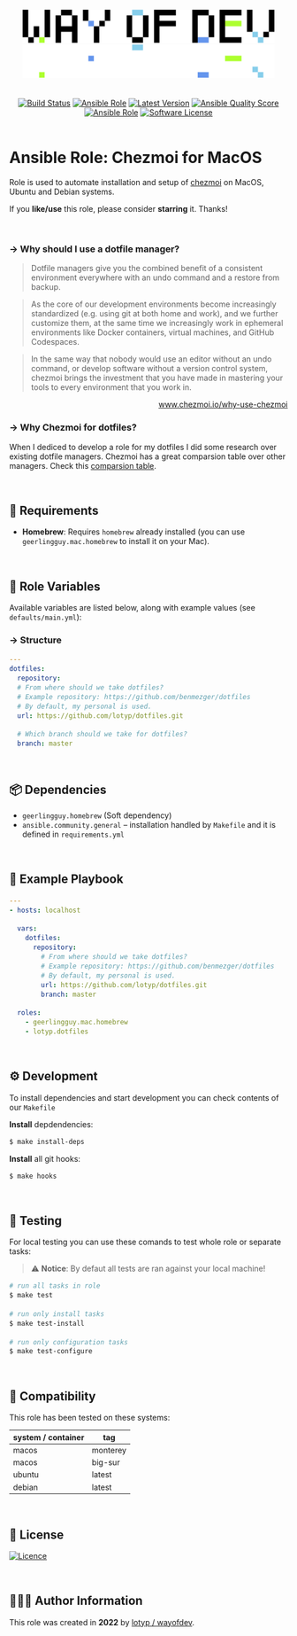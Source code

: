 <br>

<div align="center">
<img width="456" height="60" src="./assets/logo.gh-light-mode-only.png#gh-light-mode-only">
<img width="456" height="60" src="./assets/logo.gh-dark-mode-only.png#gh-dark-mode-only">
</div>


<br>

<br>

<div align="center">
<a href="https://actions-badge.atrox.dev/wayofdev/ansible-role-dotfiles/goto"><img alt="Build Status" src="https://img.shields.io/endpoint.svg?url=https%3A%2F%2Factions-badge.atrox.dev%2Fwayofdev%2Fansible-role-dotfiles%2Fbadge&style=flat-square"/></a>
<a href="https://galaxy.ansible.com/lotyp/dotfiles"><img alt="Ansible Role" src="https://img.shields.io/ansible/role/59060?style=flat-square"/></a>
<a href="https://github.com/wayofdev/ansible-role-dotfiles/tags"><img src="https://img.shields.io/github/v/tag/wayofdev/ansible-role-dotfiles?sort=semver&style=flat-square" alt="Latest Version"></a>
<a href="https://galaxy.ansible.com/lotyp/dotfiles">
<img alt="Ansible Quality Score" src="https://img.shields.io/ansible/quality/59060?style=flat-square"/></a>
<a href="https://galaxy.ansible.com/lotyp/dotfiles">
<img alt="Ansible Role" src="https://img.shields.io/ansible/role/d/59060?style=flat-square"/></a>
<a href="LICENSE"><img src="https://img.shields.io/badge/license-MIT-brightgreen.svg?style=flat-square" alt="Software License"/></a>
</div>


<br>

# Ansible Role: Chezmoi for MacOS

Role is used to automate installation and setup of [chezmoi](https://thekelleys.org.uk/dnsmasq/doc.html) on MacOS, Ubuntu and Debian systems. 

If you **like/use** this role, please consider **starring** it. Thanks!

<br>

### → Why should I use a dotfile manager?

> Dotfile managers give you the combined benefit of a consistent environment everywhere with an undo command and a restore from backup.

> As the core of our development environments become increasingly standardized (e.g. using git at both home and work), and we further customize them, at the same time we increasingly work in ephemeral environments like Docker containers, virtual machines, and GitHub Codespaces.

> In the same way that nobody would use an editor without an undo command, or develop software without a version control system, chezmoi brings the investment that you have made in mastering your tools to every environment that you work in.

<div align="right">
  <a href="https://www.chezmoi.io/why-use-chezmoi/">www.chezmoi.io/why-use-chezmoi</a>
</div>

### → Why Chezmoi for dotfiles?

When I dediced to develop a role for my dotfiles I did some research over existing dotfile managers. Chezmoi has a great comparsion table over other managers. Check this [comparsion table](https://www.chezmoi.io/comparison-table/).

<br>

## 📑 Requirements

  - **Homebrew**: Requires `homebrew` already installed (you can use `geerlingguy.mac.homebrew` to install it on your Mac).

<br>

## 🔧 Role Variables

Available variables are listed below, along with example values (see `defaults/main.yml`):

### → Structure

```yaml
---
dotfiles:
  repository:
  # From where should we take dotfiles?
  # Example repository: https://github.com/benmezger/dotfiles
  # By default, my personal is used.
  url: https://github.com/lotyp/dotfiles.git
  
  # Which branch should we take for dotfiles?
  branch: master
```

<br>

## 📦 Dependencies

  - `geerlingguy.homebrew` (Soft dependency)
  - `ansible.community.general` – installation handled by `Makefile` and it is defined in `requirements.yml`

<br>

## 📗 Example Playbook

```yaml
---
- hosts: localhost

  vars:
    dotfiles:
      repository:
        # From where should we take dotfiles?
        # Example repository: https://github.com/benmezger/dotfiles
        # By default, my personal is used.
        url: https://github.com/lotyp/dotfiles.git
        branch: master

  roles:
    - geerlingguy.mac.homebrew
    - lotyp.dotfiles
```

<br>

## ⚙️ Development

To install dependencies and start development you can check contents of our `Makefile`

**Install** depdendencies:

```bash
$ make install-deps
```

**Install** all git hooks:

```bash
$ make hooks
```

<br>

## 🧪 Testing

For local testing you can use these comands to test whole role or separate tasks:

> :warning: **Notice**: By defaut all tests are ran against your local machine!

```bash
# run all tasks in role
$ make test

# run only install tasks
$ make test-install

# run only configuration tasks
$ make test-configure
```

<br>

## 🧩 Compatibility

This role has been tested on these systems:

| system / container | tag      |
| :----------------- | -------- |
| macos              | monterey |
| macos              | big-sur  |
| ubuntu             | latest   |
| debian             | latest   |

<br>

## 🤝 License

[![Licence](https://img.shields.io/github/license/wayofdev/ansible-role-dock?style=for-the-badge)](./LICENSE)

<br>

## 🙆🏼‍♂️ Author Information

This role was created in **2022** by [lotyp / wayofdev](https://github.com/wayofdev).

